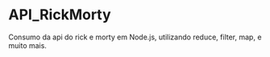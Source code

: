# API_RickMorty
Consumo da api do rick e morty em Node.js, utilizando reduce, filter, map, e muito mais.
